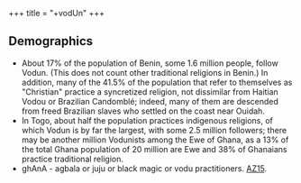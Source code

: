 +++
title = "+vodUn"
+++

## Demographics
- About 17% of the population of Benin, some 1.6 million people, follow Vodun. (This does not count other traditional religions in Benin.) In addition, many of the 41.5% of the population that refer to themselves as "Christian" practice a syncretized religion, not dissimilar from Haitian Vodou or Brazilian Candomblé; indeed, many of them are descended from freed Brazilian slaves who settled on the coast near Ouidah.
- In Togo, about half the population practices indigenous religions, of which Vodun is by far the largest, with some 2.5 million followers; there may be another million Vodunists among the Ewe of Ghana, as a 13% of the total Ghana population of 20 million are Ewe and 38% of Ghanaians practice traditional religion.
- ghAnA - agbala or juju or black magic or vodu practitioners. [AZ15](http://www.thefader.com/2015/09/02/azizaa-wanlov-interview).
